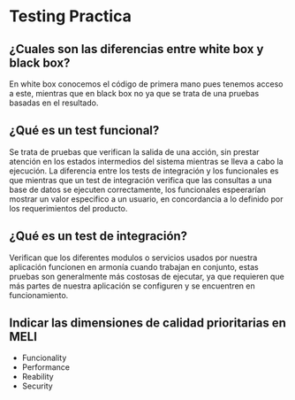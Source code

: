 # Testing Practica

## ¿Cuales son las diferencias entre white box y black box?

En white box conocemos el código de primera mano pues tenemos acceso a este, mientras que en black box no ya que se trata de una pruebas basadas en el resultado.

## ¿Qué es un test funcional?

Se trata de pruebas que verifican la salida de una acción, sin prestar atención en los estados intermedios del sistema mientras se lleva a cabo la ejecución. La diferencia entre los tests de integración y los funcionales es que mientras que un test de integración verifica que las consultas a una base de datos se ejecuten correctamente, los funcionales espeerarían mostrar un valor especifico a un usuario, en concordancia a lo definido por los requerimientos del producto.

## ¿Qué es un test de integración?

Verifican que los diferentes modulos o servicios usados por nuestra aplicación funcionen en armonía cuando trabajan en conjunto, estas pruebas son generalmente más costosas de ejecutar, ya que requieren que más partes de nuestra aplicación se configuren y se encuentren en funcionamiento.

## Indicar las dimensiones de calidad prioritarias en MELI

* Funcionality
* Performance
* Reability
* Security

